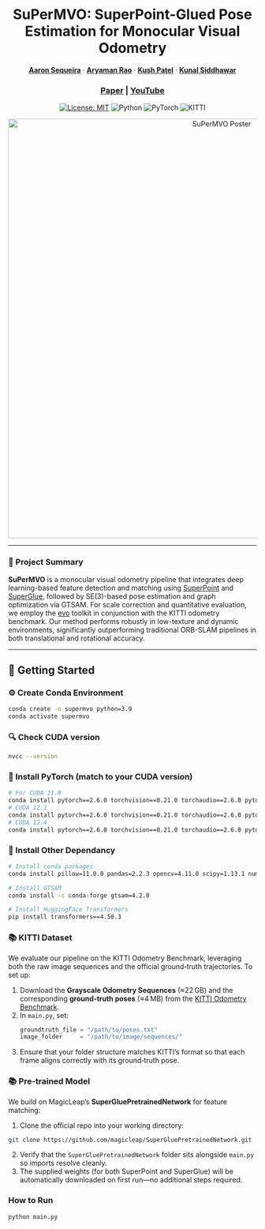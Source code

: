<p align="center">
  <h1 align="center">SuPerMVO: SuperPoint-Glued Pose Estimation for Monocular Visual Odometry</h1>

  <p align="center">
    <a href="https://www.linkedin.com/in/aaron-sequeira/"><strong>Aaron Sequeira</strong></a> ·
    <a href="https://www.linkedin.com/in/aryamanrao26/"><strong>Aryaman Rao</strong></a> ·
    <a href="https://www.linkedin.com/in/kush-patel-5397281b8/"><strong>Kush Patel</strong></a> ·
    <a href="https://www.linkedin.com/in/kunal-siddhawar-858839140/"><strong>Kunal Siddhawar</strong></a>
  </p>
  
  <h3 align="center">
    <a href="media/SuPerMVO.pdf">Paper</a> |
    <a href="https://www.youtube.com/watch?v=dF_nQ6IA1po">YouTube</a>
    <!-- <a href="media/ROB530_Poster.JPG">Poster</a> -->
  </h3>

  <p align="center">
    <a href="LICENSE"><img alt="License: MIT" src="https://img.shields.io/badge/License-MIT-blue.svg" /></a>
    <img alt="Python" src="https://img.shields.io/badge/Python-3.9+-blue" />
    <img alt="PyTorch" src="https://img.shields.io/badge/PyTorch-2.6-red" />
    <img alt="KITTI" src="https://img.shields.io/badge/Dataset-KITTI-green" />
  </p>

  <p align="center">
    <img src="./media/ROB530_Poster.jpg" alt="SuPerMVO Poster" width="850"/>
  </p>
</p>

---

### 📌 Project Summary

**SuPerMVO** is a monocular visual odometry pipeline that integrates deep learning-based feature detection and matching using [SuperPoint](https://github.com/rpautrat/SuperPoint) and [SuperGlue](https://github.com/magicleap/SuperGluePretrainedNetwork), followed by SE(3)-based pose estimation and graph optimization via GTSAM. For scale correction and quantitative evaluation, we employ the [evo](https://github.com/MichaelGrupp/evo) toolkit in conjunction with the KITTI odometry benchmark. Our method performs robustly in low-texture and dynamic environments, significantly outperforming traditional ORB-SLAM pipelines in both translational and rotational accuracy.

---

## 🚀 Getting Started

### ⚙️ Create Conda Environment
```bash
conda create -n supermvo python=3.9
conda activate supermvo
```

### 🔍 Check CUDA version
```bash
nvcc --version
```

### 🔧 Install PyTorch (match to your CUDA version)
```bash
# For CUDA 11.8
conda install pytorch==2.6.0 torchvision==0.21.0 torchaudio==2.6.0 pytorch-cuda=11.8 -c pytorch -c nvidia
# CUDA 12.1
conda install pytorch==2.6.0 torchvision==0.21.0 torchaudio==2.6.0 pytorch-cuda=12.1 -c pytorch -c nvidia
# CUDA 12.4
conda install pytorch==2.6.0 torchvision==0.21.0 torchaudio==2.6.0 pytorch-cuda=12.4 -c pytorch -c nvidia
```

### 🔧 Install Other Dependancy
```bash
# Install conda packages
conda install pillow=11.0.0 pandas=2.2.3 opencv=4.11.0 scipy=1.13.1 numpy=1.26.4 -c conda-forge

# Install GTSAM
conda install -c conda-forge gtsam=4.2.0

# Install HuggingFace Transformers
pip install transformers==4.50.3
```

### 📚 KITTI Dataset
We evaluate our pipeline on the KITTI Odometry Benchmark, leveraging both the raw image sequences and the official ground‑truth trajectories. To set up:

1. Download the **Grayscale Odometry Sequences** (≈22 GB) and the corresponding **ground‑truth poses** (≈4 MB) from the [KITTI Odometry Benchmark](https://www.cvlibs.net/datasets/kitti/eval_odometry.php).  
2. In `main.py`, set:
   ```python
   groundtruth_file = "/path/to/poses.txt"
   image_folder     = "/path/to/image/sequences/"
3. Ensure that your folder structure matches KITTI’s format so that each frame aligns correctly with its ground‑truth pose.

### 📚 Pre-trained Model
We build on MagicLeap’s **SuperGluePretrainedNetwork** for feature matching:

1. Clone the official repo into your working directory:
```bash
git clone https://github.com/magicleap/SuperGluePretrainedNetwork.git
```
2. Verify that the `SuperGluePretrainedNetwork` folder sits alongside `main.py` so imports resolve cleanly.
3. The supplied weights (for both SuperPoint and SuperGlue) will be automatically downloaded on first run—no additional steps required.


### How to Run
```bash
python main.py
```
